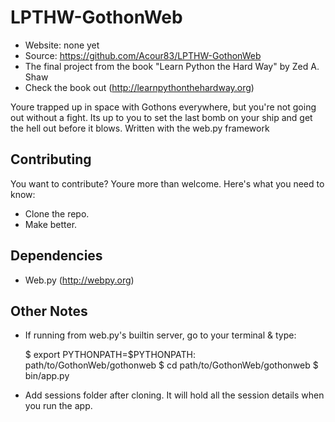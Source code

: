 LPTHW-GothonWeb
===============

* Website: none yet
* Source: https://github.com/Acour83/LPTHW-GothonWeb
* The final project from the book "Learn Python the Hard Way" by Zed A. Shaw
* Check the book out (http://learnpythonthehardway.org)

Youre trapped up in space with Gothons everywhere, but you're not going out without a fight. Its up to you to set the last bomb on your ship and get the hell out before it blows.
Written with the web.py framework

## Contributing
You want to contribute? Youre more than welcome. Here's what you need to know:
- Clone the repo.
- Make better.

## Dependencies
- Web.py (http://webpy.org)

## Other Notes
- If running from web.py's builtin server, go to your terminal & type:

    $ export PYTHONPATH=$PYTHONPATH: path/to/GothonWeb/gothonweb
    $ cd path/to/GothonWeb/gothonweb
    $ bin/app.py

- Add sessions folder after cloning. It will hold all the session details when you run the app.
